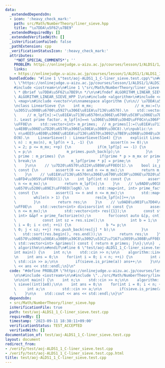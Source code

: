 ```yaml
---
data:
  _extendedDependsOn:
  - icon: ':heavy_check_mark:'
    path: src/Math/NumberTheory/liner_sieve.hpp
    title: "\u7DDA\u5F62\u7BE9"
  _extendedRequiredBy: []
  _extendedVerifiedWith: []
  _isVerificationFailed: false
  _pathExtension: cpp
  _verificationStatusIcon: ':heavy_check_mark:'
  attributes:
    '*NOT_SPECIAL_COMMENTS*': ''
    PROBLEM: https://onlinejudge.u-aizu.ac.jp/courses/lesson/1/ALDS1/1/ALDS1_1_C
    links:
    - https://onlinejudge.u-aizu.ac.jp/courses/lesson/1/ALDS1/1/ALDS1_1_C
  bundledCode: "#line 1 \"test/aoj-ALDS1_1_C-liner_sieve.test.cpp\"\n#define PROBLEM\
    \ \"https://onlinejudge.u-aizu.ac.jp/courses/lesson/1/ALDS1/1/ALDS1_1_C\"\n\n\
    #include <iostream>\n\n#line 1 \"src/Math/NumberTheory/liner_sieve.hpp\"\n/**\n\
    \ * @brief \u7DDA\u5F62\u7BE9\n */\n\n#ifndef ALGORITHM_LINEAR_SIEVE_HPP\n#define\
    \ ALGORITHM_LINEAR_SIEVE_HPP 1\n\n#include <algorithm>\n#include <cassert>\n#include\
    \ <map>\n#include <vector>\n\nnamespace algorithm {\n\n// \u7DDA\u5F62\u7BE9\uFF0E\
    \nclass LinearSieve {\n    int m_mx;                   // m_mx:=(\u7BE9\u306B\u304B\
    \u3051\u308B\u6700\u5927\u306E\u81EA\u7136\u6570).\n    std::vector<int> m_lpf;\
    \     // m_lpf[n]:=(\u81EA\u7136\u6570n\u306E\u6700\u5C0F\u306E\u7D20\u56E0\u6570\
    ). Least prime factor. m_lpf[n]==n \u306E\u3068\u304D\uFF0Cn\u306F\u7D20\u6570\
    \uFF0E\n    std::vector<int> m_primes;  // m_primes[]:=(\u81EA\u7136\u6570n\u4EE5\
    \u4E0B\u306E\u7D20\u6570\u306E\u30EA\u30B9\u30C8).\n\npublic:\n    // constructor.\
    \ n\u4EE5\u4E0B\u306E\u81EA\u7136\u6570\u3092\u7BE9\u306B\u304B\u3051\u308B\uFF0E\
    O(N).\n    LinearSieve() : LinearSieve(51e4) {}\n    explicit LinearSieve(int\
    \ n) : m_mx(n), m_lpf(n + 1, -1) {\n        assert(n >= 0);\n        for(int p\
    \ = 2; p <= m_mx; ++p) {\n            if(m_lpf[p] == -1) {\n                m_lpf[p]\
    \ = p;\n                m_primes.push_back(p);\n            }\n            for(int\
    \ prime : m_primes) {\n                if(prime * p > m_mx or prime > m_lpf[p])\
    \ break;\n                m_lpf[prime * p] = prime;\n            }\n        }\n\
    \    }\n\n    // \u7D20\u6570\u5224\u5B9A\uFF0EO(1).\n    bool is_prime(int n)\
    \ const {\n        assert(0 <= n and n <= m_mx);\n        return m_lpf[n] == n;\n\
    \    }\n    // \u81EA\u7136\u6570n\u306E\u6700\u5C0F\u306E\u7D20\u56E0\u6570\u3092\
    \u8FD4\u3059\uFF0EO(1).\n    int lpf(int n) const {\n        assert(0 <= n and\
    \ n <= m_mx);\n        return m_lpf[n];\n    }\n    // \u9AD8\u901F\u7D20\u56E0\
    \u6570\u5206\u89E3\uFF0EO(logN).\n    std::map<int, int> prime_factorize(int n)\
    \ const {\n        assert(1 <= n and n <= m_mx);\n        std::map<int, int> res;\n\
    \        while(n > 1) {\n            res[m_lpf[n]]++;\n            n /= m_lpf[n];\n\
    \        }\n        return res;\n    }\n    // \u9AD8\u901F\u7D04\u6570\u5217\u6319\
    \uFF0E\n    std::vector<int> divisors(int n) const {\n        assert(1 <= n and\
    \ n <= m_mx);\n        std::vector<int> res({1});\n        const std::map<int,\
    \ int> &&pf = prime_factorize(n);\n        for(const auto &[p, cnt] : pf) {\n\
    \            const int sz = res.size();\n            int b = 1;\n            for(int\
    \ i = 0; i < cnt; ++i) {\n                b *= p;\n                for(int j =\
    \ 0; j < sz; ++j) res.push_back(res[j] * b);\n            }\n        }\n     \
    \   std::sort(res.begin(), res.end());\n        return res;\n    }\n    // \u7D20\
    \u6570\u306E\u30EA\u30B9\u30C8\u3092\u53C2\u7167\u3059\u308B\uFF0EO(1).\n    const\
    \ std::vector<int> &primes() const { return m_primes; }\n};\n\n}  // namespace\
    \ algorithm\n\n#endif\n#line 6 \"test/aoj-ALDS1_1_C-liner_sieve.test.cpp\"\n\n\
    int main() {\n    int n;\n    std::cin >> n;\n\n    algorithm::LinearSieve sieve((int)1e8);\n\
    \n    int ans = 0;\n    for(int i = 0; i < n; ++i) {\n        int a;\n       \
    \ std::cin >> a;\n\n        if(sieve.is_prime(a)) ans++;\n    }\n\n    std::cout\
    \ << ans << std::endl;\n}\n"
  code: "#define PROBLEM \"https://onlinejudge.u-aizu.ac.jp/courses/lesson/1/ALDS1/1/ALDS1_1_C\"\
    \n\n#include <iostream>\n\n#include \"../src/Math/NumberTheory/liner_sieve.hpp\"\
    \n\nint main() {\n    int n;\n    std::cin >> n;\n\n    algorithm::LinearSieve\
    \ sieve((int)1e8);\n\n    int ans = 0;\n    for(int i = 0; i < n; ++i) {\n   \
    \     int a;\n        std::cin >> a;\n\n        if(sieve.is_prime(a)) ans++;\n\
    \    }\n\n    std::cout << ans << std::endl;\n}\n"
  dependsOn:
  - src/Math/NumberTheory/liner_sieve.hpp
  isVerificationFile: true
  path: test/aoj-ALDS1_1_C-liner_sieve.test.cpp
  requiredBy: []
  timestamp: '2023-09-11 18:38:11+09:00'
  verificationStatus: TEST_ACCEPTED
  verifiedWith: []
documentation_of: test/aoj-ALDS1_1_C-liner_sieve.test.cpp
layout: document
redirect_from:
- /verify/test/aoj-ALDS1_1_C-liner_sieve.test.cpp
- /verify/test/aoj-ALDS1_1_C-liner_sieve.test.cpp.html
title: test/aoj-ALDS1_1_C-liner_sieve.test.cpp
---
```

